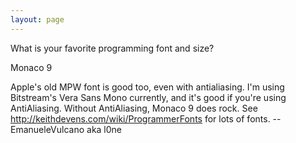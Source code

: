```yaml
---
layout: page
---
```


What is your favorite programming font and size?

Monaco 9

Apple's old MPW font is good too, even with antialiasing. I'm using Bitstream's Vera Sans Mono currently, and it's good if you're using AntiAliasing.
Without AntiAliasing, Monaco 9 does rock. See http://keithdevens.com/wiki/ProgrammerFonts for lots of fonts. -- EmanueleVulcano aka l0ne

